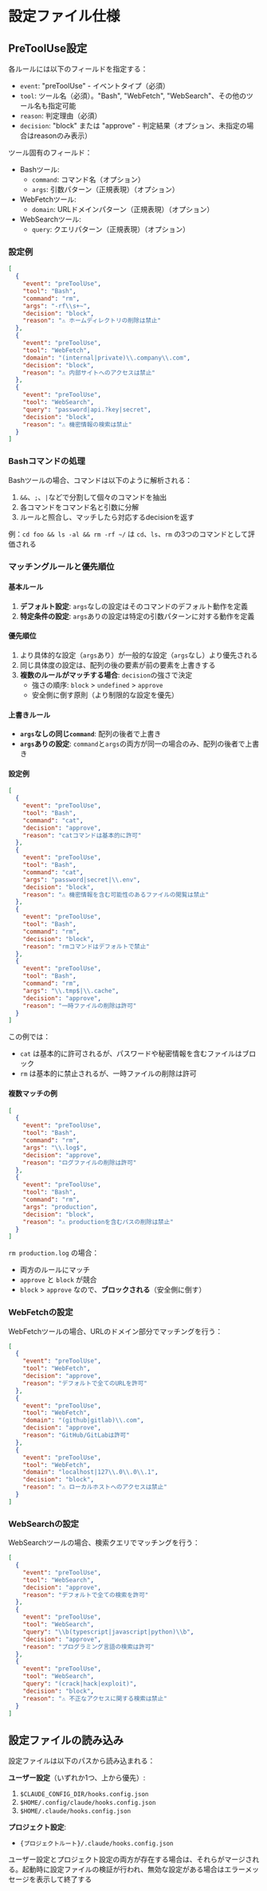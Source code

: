 # 設定ファイル仕様

## PreToolUse設定

各ルールには以下のフィールドを指定する：

- `event`: "preToolUse" - イベントタイプ（必須）
- `tool`: ツール名（必須）。"Bash", "WebFetch", "WebSearch"、その他のツール名も指定可能
- `reason`: 判定理由（必須）
- `decision`: "block" または "approve" - 判定結果（オプション、未指定の場合はreasonのみ表示）

ツール固有のフィールド：

- Bashツール:
  - `command`: コマンド名（オプション）
  - `args`: 引数パターン（正規表現）（オプション）
- WebFetchツール:
  - `domain`: URLドメインパターン（正規表現）（オプション）
- WebSearchツール:
  - `query`: クエリパターン（正規表現）（オプション）

### 設定例

```json
[
  {
    "event": "preToolUse",
    "tool": "Bash",
    "command": "rm",
    "args": "-rf\\s+~",
    "decision": "block",
    "reason": "⚠️ ホームディレクトリの削除は禁止"
  },
  {
    "event": "preToolUse",
    "tool": "WebFetch",
    "domain": "(internal|private)\\.company\\.com",
    "decision": "block",
    "reason": "⚠️ 内部サイトへのアクセスは禁止"
  },
  {
    "event": "preToolUse",
    "tool": "WebSearch",
    "query": "password|api.?key|secret",
    "decision": "block",
    "reason": "⚠️ 機密情報の検索は禁止"
  }
]
```

### Bashコマンドの処理

Bashツールの場合、コマンドは以下のように解析される：

1. `&&`、`;`、`|`などで分割して個々のコマンドを抽出
2. 各コマンドをコマンド名と引数に分解
3. ルールと照合し、マッチしたら対応するdecisionを返す

例：`cd foo && ls -al && rm -rf ~/` は `cd`、`ls`、`rm` の3つのコマンドとして評価される

### マッチングルールと優先順位

#### 基本ルール

1. **デフォルト設定**: `args`なしの設定はそのコマンドのデフォルト動作を定義
2. **特定条件の設定**: `args`ありの設定は特定の引数パターンに対する動作を定義

#### 優先順位

1. より具体的な設定（`args`あり）が一般的な設定（`args`なし）より優先される
2. 同じ具体度の設定は、配列の後の要素が前の要素を上書きする
3. **複数のルールがマッチする場合**: `decision`の強さで決定
   - 強さの順序: `block` > `undefined` > `approve`
   - 安全側に倒す原則（より制限的な設定を優先）

#### 上書きルール

- **`args`なしの同じ`command`**: 配列の後者で上書き
- **`args`ありの設定**: `command`と`args`の両方が同一の場合のみ、配列の後者で上書き

#### 設定例

```json
[
  {
    "event": "preToolUse",
    "tool": "Bash",
    "command": "cat",
    "decision": "approve",
    "reason": "catコマンドは基本的に許可"
  },
  {
    "event": "preToolUse",
    "tool": "Bash",
    "command": "cat",
    "args": "password|secret|\\.env",
    "decision": "block",
    "reason": "⚠️ 機密情報を含む可能性のあるファイルの閲覧は禁止"
  },
  {
    "event": "preToolUse",
    "tool": "Bash",
    "command": "rm",
    "decision": "block",
    "reason": "rmコマンドはデフォルトで禁止"
  },
  {
    "event": "preToolUse",
    "tool": "Bash",
    "command": "rm",
    "args": "\\.tmp$|\\.cache",
    "decision": "approve",
    "reason": "一時ファイルの削除は許可"
  }
]
```

この例では：

- `cat` は基本的に許可されるが、パスワードや秘密情報を含むファイルはブロック
- `rm` は基本的に禁止されるが、一時ファイルの削除は許可

#### 複数マッチの例

```json
[
  {
    "event": "preToolUse",
    "tool": "Bash",
    "command": "rm",
    "args": "\\.log$",
    "decision": "approve",
    "reason": "ログファイルの削除は許可"
  },
  {
    "event": "preToolUse",
    "tool": "Bash",
    "command": "rm",
    "args": "production",
    "decision": "block",
    "reason": "⚠️ productionを含むパスの削除は禁止"
  }
]
```

`rm production.log` の場合：

- 両方のルールにマッチ
- `approve` と `block` が競合
- `block` > `approve` なので、**ブロックされる**（安全側に倒す）

### WebFetchの設定

WebFetchツールの場合、URLのドメイン部分でマッチングを行う：

```json
[
  {
    "event": "preToolUse",
    "tool": "WebFetch",
    "decision": "approve",
    "reason": "デフォルトで全てのURLを許可"
  },
  {
    "event": "preToolUse",
    "tool": "WebFetch",
    "domain": "(github|gitlab)\\.com",
    "decision": "approve",
    "reason": "GitHub/GitLabは許可"
  },
  {
    "event": "preToolUse",
    "tool": "WebFetch",
    "domain": "localhost|127\\.0\\.0\\.1",
    "decision": "block",
    "reason": "⚠️ ローカルホストへのアクセスは禁止"
  }
]
```

### WebSearchの設定

WebSearchツールの場合、検索クエリでマッチングを行う：

```json
[
  {
    "event": "preToolUse",
    "tool": "WebSearch",
    "decision": "approve",
    "reason": "デフォルトで全ての検索を許可"
  },
  {
    "event": "preToolUse",
    "tool": "WebSearch",
    "query": "\\b(typescript|javascript|python)\\b",
    "decision": "approve",
    "reason": "プログラミング言語の検索は許可"
  },
  {
    "event": "preToolUse",
    "tool": "WebSearch",
    "query": "(crack|hack|exploit)",
    "decision": "block",
    "reason": "⚠️ 不正なアクセスに関する検索は禁止"
  }
]
```

## 設定ファイルの読み込み

設定ファイルは以下のパスから読み込まれる：

**ユーザー設定**（いずれか1つ、上から優先）:

1. `$CLAUDE_CONFIG_DIR/hooks.config.json`
2. `$HOME/.config/claude/hooks.config.json`
3. `$HOME/.claude/hooks.config.json`

**プロジェクト設定**:

- `{プロジェクトルート}/.claude/hooks.config.json`

ユーザー設定とプロジェクト設定の両方が存在する場合は、それらがマージされる。起動時に設定ファイルの検証が行われ、無効な設定がある場合はエラーメッセージを表示して終了する
